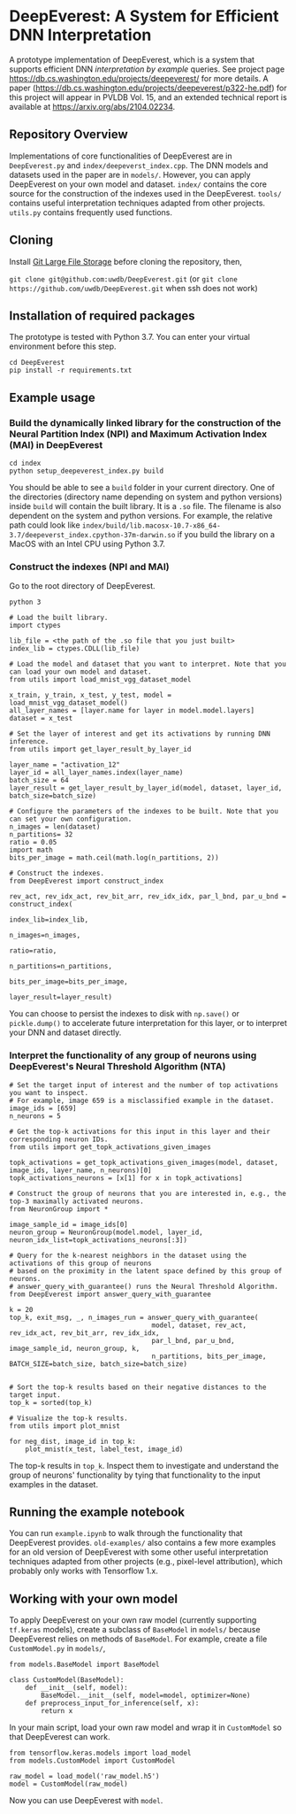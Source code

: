 # DeepEverest: A System for Efficient DNN Interpretation

A prototype implementation of DeepEverest, which is a system that supports efficient DNN *interpretation by example* queries. See project page https://db.cs.washington.edu/projects/deepeverest/ for more details. A paper (https://db.cs.washington.edu/projects/deepeverest/p322-he.pdf) for this project will appear in PVLDB Vol. 15, and an extended technical report is available at https://arxiv.org/abs/2104.02234. 

## Repository Overview
Implementations of core functionalities of DeepEverest are in `DeepEverest.py` and `index/deepeverst_index.cpp`. The DNN models and datasets used in the paper are in `models/`. However, you can apply DeepEverest on your own model and dataset. `index/` contains the core source for the construction of the indexes used in the DeepEverest. `tools/` contains useful interpretation techniques adapted from other projects. `utils.py` contains frequently used functions.

## Cloning
Install [Git Large File Storage](https://git-lfs.github.com/) before cloning the repository, then,

`git clone git@github.com:uwdb/DeepEverest.git` (or `git clone https://github.com/uwdb/DeepEverest.git` when ssh does not work) <br>

## Installation of required packages
The prototype is tested with Python 3.7. You can enter your virtual environment before this step.

`cd DeepEverest` <br>
`pip install -r requirements.txt`

## Example usage

### Build the dynamically linked library for the construction of the Neural Partition Index (NPI) and Maximum Activation Index (MAI) in DeepEverest
`cd index` <br>
`python setup_deepeverest_index.py build`

You should be able to see a `build` folder in your current directory. One of the directories (directory name depending on system and python versions) inside `build` will contain the built library. It is a `.so` file. The filename is also dependent on the system and python versions. For example, the relative path could look like `index/build/lib.macosx-10.7-x86_64-3.7/deepeverst_index.cpython-37m-darwin.so` if you build the library on a MacOS with an Intel CPU using Python 3.7.


### Construct the indexes (NPI and MAI)
Go to the root directory of DeepEverest.

`python 3`

```
# Load the built library.
import ctypes

lib_file = <the path of the .so file that you just built>
index_lib = ctypes.CDLL(lib_file)

# Load the model and dataset that you want to interpret. Note that you can load your own model and dataset.
from utils import load_mnist_vgg_dataset_model

x_train, y_train, x_test, y_test, model = load_mnist_vgg_dataset_model()
all_layer_names = [layer.name for layer in model.model.layers]
dataset = x_test

# Set the layer of interest and get its activations by running DNN inference.
from utils import get_layer_result_by_layer_id

layer_name = "activation_12"
layer_id = all_layer_names.index(layer_name)
batch_size = 64
layer_result = get_layer_result_by_layer_id(model, dataset, layer_id, batch_size=batch_size)

# Configure the parameters of the indexes to be built. Note that you can set your own configuration.
n_images = len(dataset)
n_partitions= 32
ratio = 0.05
import math
bits_per_image = math.ceil(math.log(n_partitions, 2))

# Construct the indexes.
from DeepEverest import construct_index

rev_act, rev_idx_act, rev_bit_arr, rev_idx_idx, par_l_bnd, par_u_bnd = construct_index(
                                                                        index_lib=index_lib,
                                                                        n_images=n_images,
                                                                        ratio=ratio,
                                                                        n_partitions=n_partitions,
                                                                        bits_per_image=bits_per_image,
                                                                        layer_result=layer_result)

```

You can choose to persist the indexes to disk with `np.save()` or `pickle.dump()` to accelerate future interpretation for this layer, or to interpret your DNN and dataset directly.

### Interpret the functionality of any group of neurons using DeepEverest's Neural Threshold Algorithm (NTA)

```
# Set the target input of interest and the number of top activations you want to inspect.
# For example, image 659 is a misclassified example in the dataset.
image_ids = [659]
n_neurons = 5

# Get the top-k activations for this input in this layer and their corresponding neuron IDs.
from utils import get_topk_activations_given_images

topk_activations = get_topk_activations_given_images(model, dataset, image_ids, layer_name, n_neurons)[0]
topk_activations_neurons = [x[1] for x in topk_activations]

# Construct the group of neurons that you are interested in, e.g., the top-3 maximally activated neurons.
from NeuronGroup import *

image_sample_id = image_ids[0]
neuron_group = NeuronGroup(model.model, layer_id, neuron_idx_list=topk_activations_neurons[:3])

# Query for the k-nearest neighbors in the dataset using the activations of this group of neurons
# based on the proximity in the latent space defined by this group of neurons.
# answer_query_with_guarantee() runs the Neural Threshold Algorithm.
from DeepEverest import answer_query_with_guarantee

k = 20
top_k, exit_msg, _, n_images_run = answer_query_with_guarantee(
                                    model, dataset, rev_act, rev_idx_act, rev_bit_arr, rev_idx_idx,
                                    par_l_bnd, par_u_bnd, image_sample_id, neuron_group, k,
                                    n_partitions, bits_per_image, BATCH_SIZE=batch_size, batch_size=batch_size)
                                    

# Sort the top-k results based on their negative distances to the target input.
top_k = sorted(top_k)

# Visualize the top-k results.
from utils import plot_mnist

for neg_dist, image_id in top_k:
    plot_mnist(x_test, label_test, image_id)
```

The top-k results in `top_k`. Inspect them to investigate and understand the group of neurons' functionality by tying that functionality to the input examples in the dataset.

## Running the example notebook
You can run `example.ipynb` to walk through the functionality that DeepEverest provides. `old-examples/` also contains a few more examples for an old version of DeepEverest with some other useful interpretation techniques adapted from other projects (e.g., pixel-level attribution), which probably only works with Tensorflow 1.x.

## Working with your own model
To apply DeepEverest on your own raw model (currently supporting `tf.keras` models), create a subclass of `BaseModel` in `models/` because DeepEverest relies on methods of `BaseModel`. For example, create a file `CustomModel.py` in `models/`,

```
from models.BaseModel import BaseModel

class CustomModel(BaseModel):
    def __init__(self, model):
        BaseModel.__init__(self, model=model, optimizer=None)
    def preprocess_input_for_inference(self, x):
        return x
```

In your main script, load your own raw model and wrap it in `CustomModel` so that DeepEverest can work.

```
from tensorflow.keras.models import load_model
from models.CustomModel import CustomModel

raw_model = load_model('raw_model.h5')
model = CustomModel(raw_model)
```

Now you can use DeepEverest with `model`.
